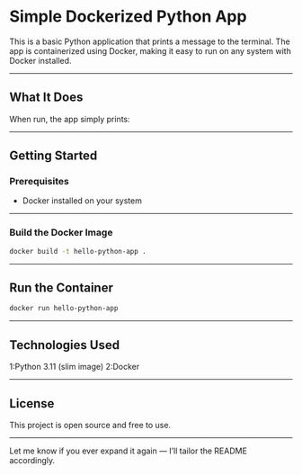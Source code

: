 #  Simple Dockerized Python App

This is a basic Python application that prints a message to the terminal. The app is containerized using Docker, making it easy to run on any system with Docker installed.

---

##  What It Does

When run, the app simply prints:


---

##  Getting Started

###  Prerequisites

- Docker installed on your system

---

###  Build the Docker Image

```bash
docker build -t hello-python-app .
```
---
##  Run the Container
```bash
docker run hello-python-app
```
---

##  Technologies Used
1:Python 3.11 (slim image)
2:Docker

---

##  License
This project is open source and free to use.

---

Let me know if you ever expand it again — I’ll tailor the README accordingly.


